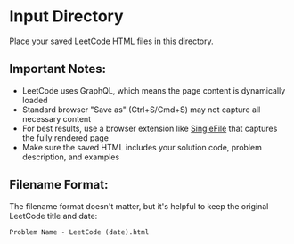 # Input Directory

Place your saved LeetCode HTML files in this directory.

## Important Notes:

- LeetCode uses GraphQL, which means the page content is dynamically loaded
- Standard browser "Save as" (Ctrl+S/Cmd+S) may not capture all necessary content
- For best results, use a browser extension like [SingleFile](https://chromewebstore.google.com/detail/singlefile/mpiodijhokgodhhofbcjdecpffjipkle) that captures the fully rendered page
- Make sure the saved HTML includes your solution code, problem description, and examples

## Filename Format:

The filename format doesn't matter, but it's helpful to keep the original LeetCode title and date:
```
Problem Name - LeetCode (date).html
```
